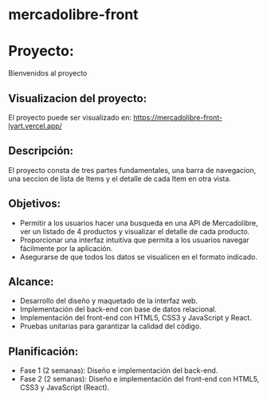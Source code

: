 # mercadolibre-front

# Proyecto: 

Bienvenidos al proyecto

## Visualizacion del proyecto: 
El proyecto puede ser visualizado en: https://mercadolibre-front-lyart.vercel.app/
## Descripción: 
El proyecto consta de tres partes fundamentales, una barra de navegacion, una seccion de lista de Items y el detalle de cada Item en otra vista.

## Objetivos:  
- Permitir a los usuarios hacer una busqueda en una API de Mercadolibre, ver un listado de 4 productos y visualizar el detalle de cada producto. 
- Proporcionar una interfaz intuitiva que permita a los usuarios navegar fácilmente por la aplicación.  
- Asegurarse de que todos los datos se visualicen en el formato indicado.  

 ## Alcance: 

 - Desarrollo del diseño y maquetado de la interfaz web.  
 - Implementación del back-end con base de datos relacional.  
 - Implementación del front-end con HTML5, CSS3 y JavaScript y React.  
 - Pruebas unitarias para garantizar la calidad del código.  

 ## Planificación: 

 - Fase 1 (2 semanas): Diseño e implementación del back-end.  
 - Fase 2 (2 semanas): Diseño e implementación del front-end con HTML5, CSS3 y JavaScript (React).  